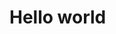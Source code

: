 <!DOCTYPE html PUBLIC "-//W#C//DTD XHTML 1.0 Transitional//EN" "http://www.w3.org/TR/xhtml1/DTD/xhtml1-transitional.dtd">
<html xmlns="http://www.w3.org/1999/xhtml">
<head>

</head>

<body>

<h1> Hello world </h1>

</body>
</html>
